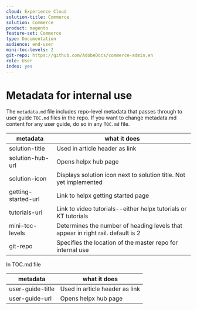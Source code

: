 ```yaml
---
cloud: Experience Cloud
solution-title: Commerce
solution: Commerce
product: magento
feature-set: Commerce
type: Documentation
audience: end-user
mini-toc-levels: 2
git-repo: https://github.com/AdobeDocs/commerce-admin.en
role: User
index: yes
---
```


# Metadata for internal use

The `metadata.md` file includes repo-level metadata that passes through to user guide `TOC.md` files in the repo. If you want to change metadata.md content for any user guide, do so in any `TOC.md` file.

| metadata | what it does |
|--- |--- |
| solution-title | Used in article header as link |
| solution-hub-url | Opens helpx hub page |
| solution-icon | Displays solution icon next to solution title. Not yet implemented |
| getting-started-url | Link to helpx getting started page |
| tutorials-url | Link to video tutorials--either helpx tutorials or KT tutorials |
| mini-toc-levels | Determines the number of heading levels that appear in right rail. default is 2 |
| git-repo | Specifies the location of the master repo for internal use |

In TOC.md file

| metadata | what it does |
|--- |--- |
| user-guide-title | Used in article header as link |
| user-guide-url | Opens helpx hub page |

